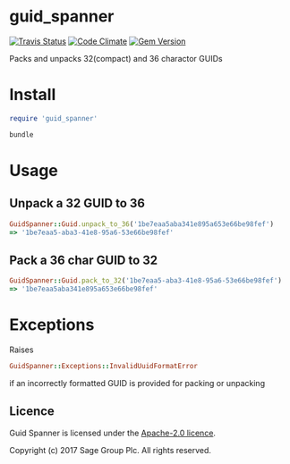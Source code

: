 # guid_spanner

[![Travis Status](https://travis-ci.org/Sage/guid_spanner.svg?branch=master)](https://travis-ci.org/Sage/guid_spanner)
[![Code Climate](https://codeclimate.com/github/Sage/guid_spanner.png)](https://codeclimate.com/github/Sage/guid_spanner)
[![Gem Version](https://badge.fury.io/rb/guid_spanner.png)](http://badge.fury.io/rb/guid_spanner)

Packs and unpacks 32(compact) and 36 charactor GUIDs

# Install
```ruby
require 'guid_spanner'
```
```ruby
bundle
```

# Usage
## Unpack a 32 GUID to 36
```ruby
GuidSpanner::Guid.unpack_to_36('1be7eaa5aba341e895a653e66be98fef')
=> '1be7eaa5-aba3-41e8-95a6-53e66be98fef'
```
## Pack a 36 char GUID to 32
```ruby
GuidSpanner::Guid.pack_to_32('1be7eaa5-aba3-41e8-95a6-53e66be98fef')
=> '1be7eaa5aba341e895a653e66be98fef'
```
# Exceptions
Raises
```ruby
GuidSpanner::Exceptions::InvalidUuidFormatError
``` 
if an incorrectly formatted GUID is provided for packing or unpacking

## Licence

Guid Spanner is licensed under the [Apache-2.0 licence](https://github.com/Sage/guid_spanner/blob/master/LICENSE).

Copyright (c) 2017 Sage Group Plc. All rights reserved.
